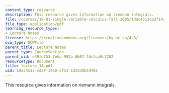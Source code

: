 ```yaml
---
content_type: resource
description: This resource gives information on riemann integrals.
file: /courses/18-01-single-variable-calculus-fall-2005/1dac4513cd2f14a03f531d25ddb4d49a_lecture_14.pdf
file_type: application/pdf
learning_resource_types:
- Lecture Notes
license: https://creativecommons.org/licenses/by-nc-sa/4.0/
ocw_type: OCWFile
parent_title: Lecture Notes
parent_type: CourseSection
parent_uid: e39fd753-7ebc-992a-0607-7dcfca9c7202
resourcetype: Document
title: lecture_14.pdf
uid: 1dac4513-cd2f-14a0-3f53-1d25ddb4d49a
---
```

This resource gives information on riemann integrals.